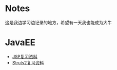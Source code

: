 # Notes
这是我边学习边记录的地方，希望有一天我也能成为大牛
  
# JavaEE

- [JSP复习资料](https://github.com/z2oo/notes/blob/master/JavaEE/JSP.md)
- [Struts2复习资料](https://github.com/z2oo/notes/blob/master/JavaEE/Struts2.md)
